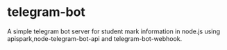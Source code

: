# telegram-bot

A simple telegram bot server for student mark information in node.js using apispark,node-telegram-bot-api and telegram-bot-webhook.
